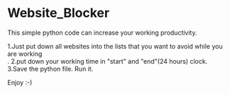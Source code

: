 # Website_Blocker
This simple python code can increase your working productivity.<br/>

1.Just put down all websites into the lists that you want to avoid while you are working<br/>.
2.put down your working time in "start" and "end"(24 hours) clock.<br/>
3.Save the python file. Run it.<br/>

Enjoy :-)

